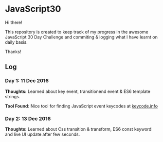 # JavaScript30

Hi there!

This repository is created to keep track of my progress in the awesome JavaScript 30 Day Challenge
and commiting & logging what I have learnt on daily basis.

Thanks!

## Log

### Day 1: 11 Dec 2016
**Thoughts:** Learned about key event, transitionend event & ES6 template strings.

**Tool Found:** Nice tool for finding JavaScript event keycodes at [keycode.info](http://keycode.info/)

### Day 2: 13 Dec 2016
**Thoughts:** Learned about Css transition & transform, ES6 const keyword and live UI update after few seconds.
